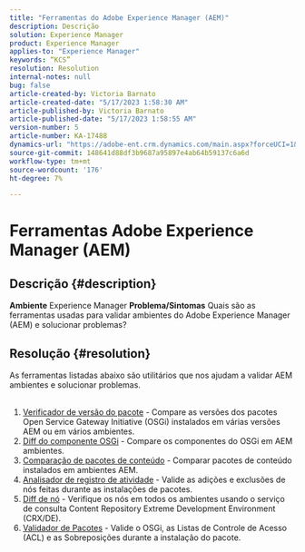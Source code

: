 ```yaml
---
title: "Ferramentas do Adobe Experience Manager (AEM)"
description: Descrição
solution: Experience Manager
product: Experience Manager
applies-to: "Experience Manager"
keywords: “KCS”
resolution: Resolution
internal-notes: null
bug: false
article-created-by: Victoria Barnato
article-created-date: "5/17/2023 1:58:30 AM"
article-published-by: Victoria Barnato
article-published-date: "5/17/2023 1:58:55 AM"
version-number: 5
article-number: KA-17488
dynamics-url: "https://adobe-ent.crm.dynamics.com/main.aspx?forceUCI=1&pagetype=entityrecord&etn=knowledgearticle&id=bbccb34e-56f4-ed11-8848-6045bd006ce9"
source-git-commit: 148641d88df3b9687a95897e4ab64b59137c6a6d
workflow-type: tm+mt
source-wordcount: '176'
ht-degree: 7%

---
```


# Ferramentas Adobe Experience Manager (AEM)

## Descrição {#description}

<b>Ambiente</b>
Experience Manager
<b>Problema/Sintomas</b>
Quais são as ferramentas usadas para validar ambientes do Adobe Experience Manager (AEM) e solucionar problemas?


## Resolução {#resolution}

As ferramentas listadas abaixo são utilitários que nos ajudam a validar AEM ambientes e solucionar problemas.<br><br>
1. [Verificador de versão do pacote](https://experienceleague.adobe.com/docs/experience-cloud-kcs/kbarticles/KA-17501.html?lang=pt-BR) - Compare as versões dos pacotes Open Service Gateway Initiative (OSGi) instalados em várias versões AEM ou em vários ambientes.
2. [Diff do componente OSGi](https://helpx.adobe.com/experience-manager/kb/tools/osgi-component-diff.html) - Compare os componentes do OSGi em AEM ambientes.
3. [Comparação de pacotes de conteúdo](https://helpx.adobe.com/experience-manager/kb/tools/content-package-comparator.html) - Comparar pacotes de conteúdo instalados em ambientes AEM.
4. [Analisador de registro de atividade](https://helpx.adobe.com/experience-manager/kb/tools/activity-log-analyzer.html) - Valide as adições e exclusões de nós feitas durante as instalações de pacotes.
5. [Diff de nó](https://helpx.adobe.com/experience-manager/kb/tools/aem-node-diff.html) - Verifique os nós em todos os ambientes usando o serviço de consulta Content Repository Extreme Development Environment (CRX/DE).
6. [Validador de Pacotes](https://helpx.adobe.com/experience-manager/6-4/sites/administering/using/package-manager.html#ValidatingPackages) - Valide o OSGi, as Listas de Controle de Acesso (ACL) e as Sobreposições durante a instalação do pacote.

